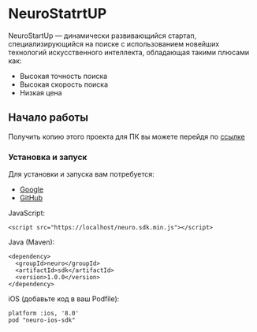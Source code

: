 # NeuroStatrtUP
NeuroStartUp — динамически развивающийся стартап, специализирующийся на поиске с использованием новейших технологий искусственного интеллекта, обладающая такими плюсами как:

* Высокая точность поиска
* Высокая скорость поиска
* Низкая цена

## Начало работы
Получить копию этого проекта для ПК вы можете перейдя по [ссылке]()
### Установка и запуск
 Для установки и запуска вам потребуется:
 * [Google](https://support.google.com/chrome/answer/95346?co=GENIE.Platform%3DDesktop&hl=ru)
 * [GitHub](https://htmlacademy.ru/blog/boost/tools/register-on-github-work-with-github-desktop)

JavaScript:
```
<script src="https://localhost/neuro.sdk.min.js"></script>
```
Java (Maven):
```
<dependency>
  <groupId>neuro</groupId>
  <artifactId>sdk</artifactId>
  <version>1.0.0</version>
</dependency>
```
iOS (добавьте код в ваш Podfile):
```
platform :ios, '8.0'
pod "neuro-ios-sdk"
```

